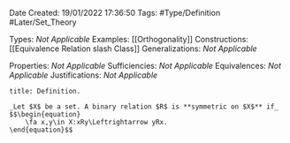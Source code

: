 <div class="topSpace"></div>

Date Created: 19/01/2022 17:36:50
Tags: #Type/Definition #Later/Set_Theory

Types: _Not Applicable_
Examples: [[Orthogonality]]
Constructions: [[Equivalence Relation slash Class]]
Generalizations: _Not Applicable_

Properties: _Not Applicable_
Sufficiencies: _Not Applicable_
Equivalences: _Not Applicable_
Justifications: _Not Applicable_

``` ad-Definition
title: Definition.

_Let $X$ be a set. A binary relation $R$ is **symmetric on $X$** if_
$$\begin{equation}
    \fa x,y\in X:xRy\Leftrightarrow yRx.
\end{equation}$$

```
